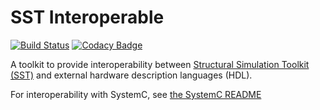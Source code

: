 # SST Interoperable
[![Build Status](https://travis-ci.org/sabbirahm3d/ssti.svg?branch=master)](https://travis-ci.org/sabbirahm3d/ssti)
[![Codacy Badge](https://api.codacy.com/project/badge/Grade/88c38abb1f2a4a369b4a6f9c49e8d237)](https://www.codacy.com/app/sabbirahm3d/ssti?utm_source=github.com&amp;utm_medium=referral&amp;utm_content=sabbirahm3d/ssti&amp;utm_campaign=Badge_Grade)

A toolkit to provide interoperability between [Structural Simulation Toolkit (SST)](https://github.com/sstsimulator/sst-core) and external hardware description languages (HDL).

For interoperability with SystemC, see [the SystemC README](/docs/systemc.md)
